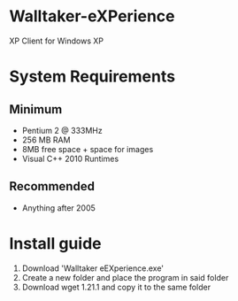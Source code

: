 # Walltaker-eXPerience
XP Client for Windows XP 

# System Requirements
## Minimum
* Pentium 2 @ 333MHz
* 256 MB RAM
* 8MB free space + space for images
* Visual C++ 2010 Runtimes

## Recommended
* Anything after 2005

# Install guide
1. Download 'Walltaker eEXperience.exe'
2. Create a new folder and place the program in said folder
3. Download wget 1.21.1 and copy it to the same folder